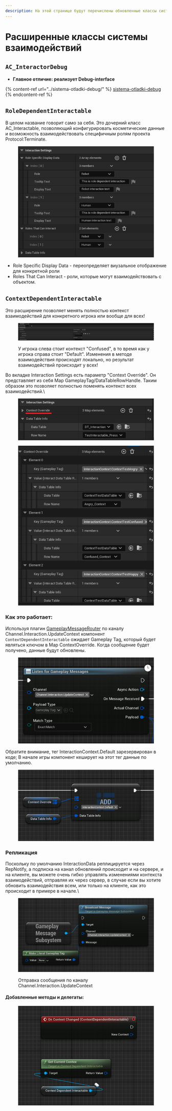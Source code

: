 ```yaml
---
description: На этой странице будут перечислены обновленные классы системы взаимодействий.
---
```


# Расширенные классы системы взаимодействий

## `AC_InteractorDebug`

* **Главное отличие: реализует Debug-interface**

{% content-ref url="../sistema-otladki-debug/" %}
[sistema-otladki-debug](../sistema-otladki-debug/)
{% endcontent-ref %}

## **`RoleDependentInteractable`**

В целом название говорит само за себя. Это дочерний класс AC\_Interactable, позволяющий конфигурировать косметические данные и возможность взаимодействовать специфичным ролям проекта Protocol:Terminate.&#x20;

<figure><img src="../../../.gitbook/assets/image (55).png" alt=""><figcaption></figcaption></figure>

* Role Specific Display Data - переопределяет виузальное отображение для конкретной роли
* Roles That Can Interact - роли, которые могут взаимодействовать с объектом.&#x20;

## `ContextDependentInteractable`

Это расширение позволяет менять полностью контекст взаимодействий для конкретного игрока или вообще для всех!

<figure><img src="../../../.gitbook/assets/image.png" alt=""><figcaption><p>У игрока слева стоит контекст "Confused", в то время как у игрока справа стоит "Default". Изменения в методе взаимодействия происходят локально, но результат взаимодействий происходит у всех!</p></figcaption></figure>

Во вкладке Interaction Settings есть параметр "Context Override". Он представляет из себя Map GameplayTag/DataTableRowHandle.  Таким образом это позволяет полностью поменять контекст всех взаимодействий.\


<figure><img src="../../../.gitbook/assets/image (1).png" alt=""><figcaption></figcaption></figure>

<figure><img src="../../../.gitbook/assets/image (3).png" alt=""><figcaption></figcaption></figure>

### Как это работает:

Используя плагин [GameplayMessageRouter](https://github.com/imnazake/gameplay-message-router/tree/master) по каналу Channel.Interaction.UpdateContext компонент `ContextDependentInteractable` ожидает Gameplay Tag, который будет являться ключом в Map ContextOverride. Когда сообщение будет получено,  данные будут обновлены.

<figure><img src="../../../.gitbook/assets/image (4).png" alt=""><figcaption></figcaption></figure>

Обратите внимание, тег InteractionContext.Default зарезервирован в коде; В начале игры компонент кеширует на этот тег данные по умолчанию.

<figure><img src="../../../.gitbook/assets/image (7).png" alt=""><figcaption></figcaption></figure>

### Репликация

Поскольку по умолчанию InteractionData реплицируется через RepNotify, а подписка на канал обновлений происходит и на сервере, и на клиенте, вы можете очень гибко управлять изменениями контекста взаимодействий, отправляя их через сервер, в случае если вы хотите обновить взаимодействия всем, или только на клиенте, как это происходит в примере в начале.\


<figure><img src="../../../.gitbook/assets/image (8).png" alt=""><figcaption><p>Отправка сообщения по каналу Channel.Interaction.UpdateContext</p></figcaption></figure>

#### Добавленные методы и делегаты:

<figure><img src="../../../.gitbook/assets/image (10).png" alt=""><figcaption></figcaption></figure>





